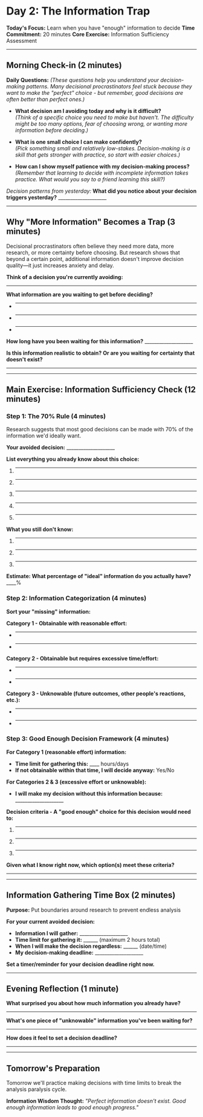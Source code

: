 # Day 2: The Information Trap

**Today's Focus:** Learn when you have "enough" information to decide
**Time Commitment:** 20 minutes
**Core Exercise:** Information Sufficiency Assessment

---

## Morning Check-in (2 minutes)

**Daily Questions:** *(These questions help you understand your decision-making patterns. Many decisional procrastinators feel stuck because they want to make the "perfect" choice - but remember, good decisions are often better than perfect ones.)*

- **What decision am I avoiding today and why is it difficult?**  
  *(Think of a specific choice you need to make but haven't. The difficulty might be too many options, fear of choosing wrong, or wanting more information before deciding.)*

- **What is one small choice I can make confidently?**  
  *(Pick something small and relatively low-stakes. Decision-making is a skill that gets stronger with practice, so start with easier choices.)*

- **How can I show myself patience with my decision-making process?**  
  *(Remember that learning to decide with incomplete information takes practice. What would you say to a friend learning this skill?)*

*Decision patterns from yesterday:*
**What did you notice about your decision triggers yesterday?** ____________________

---

## Why "More Information" Becomes a Trap (3 minutes)

Decisional procrastinators often believe they need more data, more research, or more certainty before choosing. But research shows that beyond a certain point, additional information doesn't improve decision quality—it just increases anxiety and delay.

**Think of a decision you're currently avoiding:**
____________________

**What information are you waiting to get before deciding?**
- ____________________
- ____________________
- ____________________

**How long have you been waiting for this information?** ____________________

**Is this information realistic to obtain? Or are you waiting for certainty that doesn't exist?**
____________________

---

## Main Exercise: Information Sufficiency Check (12 minutes)

### Step 1: The 70% Rule (4 minutes)

Research suggests that most good decisions can be made with 70% of the information we'd ideally want.

**Your avoided decision:** ____________________

**List everything you already know about this choice:**
1. ____________________
2. ____________________
3. ____________________
4. ____________________
5. ____________________

**What you still don't know:**
1. ____________________
2. ____________________
3. ____________________

**Estimate: What percentage of "ideal" information do you actually have?** ____%

### Step 2: Information Categorization (4 minutes)

**Sort your "missing" information:**

**Category 1 - Obtainable with reasonable effort:**
- ____________________
- ____________________

**Category 2 - Obtainable but requires excessive time/effort:**
- ____________________
- ____________________

**Category 3 - Unknowable (future outcomes, other people's reactions, etc.):**
- ____________________
- ____________________

### Step 3: Good Enough Decision Framework (4 minutes)

**For Category 1 (reasonable effort) information:**
- **Time limit for gathering this:** ____ hours/days
- **If not obtainable within that time, I will decide anyway:** Yes/No

**For Categories 2 & 3 (excessive effort or unknowable):**
- **I will make my decision without this information because:** ____________________

**Decision criteria - A "good enough" choice for this decision would need to:**
1. ____________________
2. ____________________
3. ____________________

**Given what I know right now, which option(s) meet these criteria?**
____________________

---

## Information Gathering Time Box (2 minutes)

**Purpose:** Put boundaries around research to prevent endless analysis

**For your current avoided decision:**
- **Information I will gather:** ____________________
- **Time limit for gathering it:** ______ (maximum 2 hours total)
- **When I will make the decision regardless:** ______ (date/time)
- **My decision-making deadline:** ____________________

**Set a timer/reminder for your decision deadline right now.**

---

## Evening Reflection (1 minute)

**What surprised you about how much information you already have?**
____________________

**What's one piece of "unknowable" information you've been waiting for?**
____________________

**How does it feel to set a decision deadline?**
____________________

---

## Tomorrow's Preparation
Tomorrow we'll practice making decisions with time limits to break the analysis paralysis cycle.

**Information Wisdom Thought:**
*"Perfect information doesn't exist. Good enough information leads to good enough progress."*